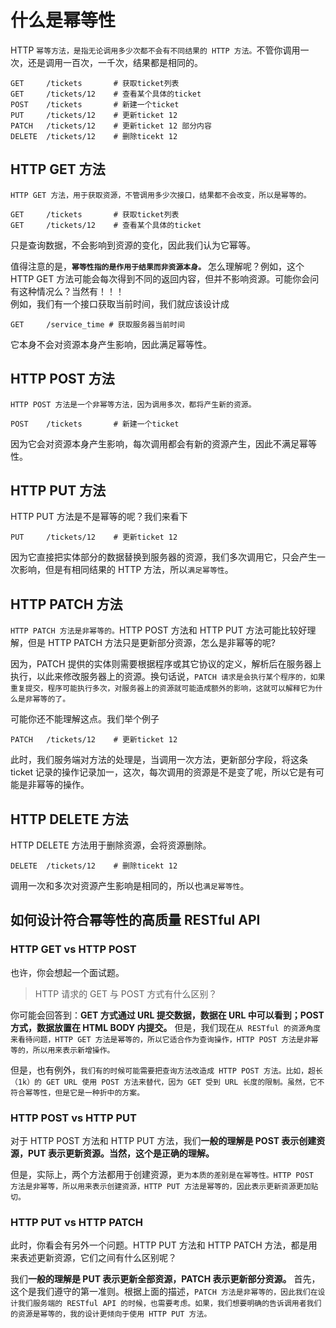 # 什么是幂等性

HTTP `幂等方法，是指无论调用多少次都不会有不同结果的 HTTP 方法。`不管你调用一次，还是调用一百次，一千次，结果都是相同的。
```
GET     /tickets       # 获取ticket列表
GET     /tickets/12    # 查看某个具体的ticket
POST    /tickets       # 新建一个ticket
PUT     /tickets/12    # 更新ticket 12
PATCH   /tickets/12    # 更新ticket 12 部分内容
DELETE  /tickets/12    # 删除ticekt 12
```

## HTTP GET 方法

`HTTP GET 方法，用于获取资源，不管调用多少次接口，结果都不会改变，所以是幂等的。`
```
GET     /tickets       # 获取ticket列表
GET     /tickets/12    # 查看某个具体的ticket
```
只是查询数据，不会影响到资源的变化，因此我们认为它幂等。

值得注意的是，**`幂等性指的是作用于结果而非资源本身。`** 怎么理解呢？例如，这个 HTTP GET 方法可能会每次得到不同的返回内容，但并不影响资源。可能你会问有这种情况么？当然有！！！  
例如，我们有一个接口获取当前时间，我们就应该设计成
```
GET     /service_time # 获取服务器当前时间
```
它本身不会对资源本身产生影响，因此满足幂等性。

## HTTP POST 方法

`HTTP POST 方法是一个非幂等方法，因为调用多次，都将产生新的资源。`
```
POST    /tickets       # 新建一个ticket
```

因为它会对资源本身产生影响，每次调用都会有新的资源产生，因此不满足幂等性。

## HTTP PUT 方法

HTTP PUT 方法是不是幂等的呢？我们来看下
```
PUT     /tickets/12    # 更新ticket 12
```
因为它直接把实体部分的数据替换到服务器的资源，我们多次调用它，只会产生一次影响，但是有相同结果的 HTTP 方法，所以`满足幂等性`。

## HTTP PATCH 方法

`HTTP PATCH 方法是非幂等的。`HTTP POST 方法和 HTTP PUT 方法可能比较好理解，但是 HTTP PATCH 方法只是更新部分资源，怎么是非幂等的呢?

因为，PATCH 提供的实体则需要根据程序或其它协议的定义，解析后在服务器上执行，以此来修改服务器上的资源。换句话说，`PATCH 请求是会执行某个程序的，如果重复提交，程序可能执行多次，对服务器上的资源就可能造成额外的影响，这就可以解释它为什么是非幂等的了。`

可能你还不能理解这点。我们举个例子
```
PATCH   /tickets/12    # 更新ticket 12
```
此时，我们服务端对方法的处理是，当调用一次方法，更新部分字段，将这条 ticket 记录的操作记录加一，这次，每次调用的资源是不是变了呢，所以它是有可能是非幂等的操作。

## HTTP DELETE 方法

HTTP DELETE 方法用于删除资源，会将资源删除。
```
DELETE  /tickets/12    # 删除ticekt 12
```
调用一次和多次对资源产生影响是相同的，所以也`满足幂等性`。

## 如何设计符合幂等性的高质量 RESTful API

### HTTP GET vs HTTP POST

也许，你会想起一个面试题。
> HTTP 请求的 GET 与 POST 方式有什么区别？ 

你可能会回答到：**GET 方式通过 URL 提交数据，数据在 URL 中可以看到；POST 方式，数据放置在 HTML BODY 内提交。** 但是，我们现在`从 RESTful 的资源角度来看待问题，HTTP GET 方法是幂等的，所以它适合作为查询操作，HTTP POST 方法是非幂等的，所以用来表示新增操作。`

但是，也有例外，`我们有的时候可能需要把查询方法改造成 HTTP POST 方法。比如，超长（1k）的 GET URL 使用 POST 方法来替代，因为 GET 受到 URL 长度的限制。虽然，它不符合幂等性，但是它是一种折中的方案。`

### HTTP POST vs HTTP PUT

对于 HTTP POST 方法和 HTTP PUT 方法，我们**一般的理解是 POST 表示创建资源，PUT 表示更新资源。当然，这个是正确的理解。**

但是，实际上，两个方法都用于创建资源，`更为本质的差别是在幂等性。HTTP POST 方法是非幂等，所以用来表示创建资源，HTTP PUT 方法是幂等的，因此表示更新资源更加贴切。`

### HTTP PUT vs HTTP PATCH

此时，你看会有另外一个问题。HTTP PUT 方法和 HTTP PATCH 方法，都是用来表述更新资源，它们之间有什么区别呢？

我们**一般的理解是 PUT 表示更新全部资源，PATCH 表示更新部分资源。** 首先，这个是我们遵守的第一准则。根据上面的描述，`PATCH 方法是非幂等的，因此我们在设计我们服务端的 RESTful API 的时候，也需要考虑。如果，我们想要明确的告诉调用者我们的资源是幂等的，我的设计更倾向于使用 HTTP PUT 方法。`
